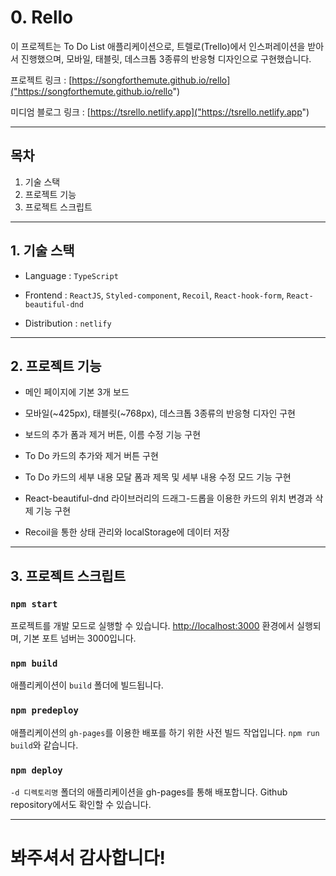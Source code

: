 # 0. Rello

이 프로젝트는 To Do List 애플리케이션으로, 트렐로(Trello)에서 인스퍼레이션을 받아서 진행했으며, 모바일, 태블릿, 데스크톱 3종류의 반응형 디자인으로 구현했습니다.

프로젝트 링크 : [https://songforthemute.github.io/rello]("https://songforthemute.github.io/rello")

미디엄 블로그 링크 : [https://tsrello.netlify.app]("https://tsrello.netlify.app")

---

## 목차

1. 기술 스택
2. 프로젝트 기능
3. 프로젝트 스크립트

---

## 1. 기술 스택

-   Language : `TypeScript`

-   Frontend : `ReactJS`, `Styled-component`, `Recoil`, `React-hook-form`, `React-beautiful-dnd`

-   Distribution : `netlify`

---

## 2. 프로젝트 기능

-   메인 페이지에 기본 3개 보드

-   모바일(~425px), 태블릿(~768px), 데스크톱 3종류의 반응형 디자인 구현

-   보드의 추가 폼과 제거 버튼, 이름 수정 기능 구현

-   To Do 카드의 추가와 제거 버튼 구현

-   To Do 카드의 세부 내용 모달 폼과 제목 및 세부 내용 수정 모드 기능 구현

-   React-beautiful-dnd 라이브러리의 드래그-드롭을 이용한 카드의 위치 변경과 삭제 기능 구현

-   Recoil을 통한 상태 관리와 localStorage에 데이터 저장

---

## 3. 프로젝트 스크립트

### `npm start`

프로젝트를 개발 모드로 실행할 수 있습니다. [http://localhost:3000]("http://localhost:3000") 환경에서 실행되며, 기본 포트 넘버는 3000입니다.

### `npm build`

애플리케이션이 `build` 폴더에 빌드됩니다.

### `npm predeploy`

애플리케이션의 `gh-pages`를 이용한 배포를 하기 위한 사전 빌드 작업입니다. `npm run build`와 같습니다.

### `npm deploy`

`-d 디렉토리명` 폴더의 애플리케이션을 gh-pages를 통해 배포합니다. Github repository에서도 확인할 수 있습니다.

---

# 봐주셔서 감사합니다!
